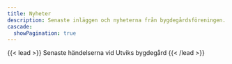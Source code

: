 ```yaml
---
title: Nyheter
description: Senaste inläggen och nyheterna från bygdegårdsföreningen.
cascade:
  showPagination: true
---
```


{{< lead >}}
Senaste händelserna vid Utviks bygdegård
{{< /lead >}}
